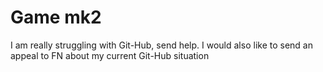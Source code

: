 # Game mk2
 I am really struggling with Git-Hub, send help. I would also like to send an appeal to FN about my current Git-Hub situation
